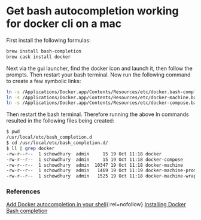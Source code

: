 # Get bash autocompletion working for docker cli on a mac

First install the following formulas:

```bash
brew install bash-completion
brew cask install docker

```

Next via the gui launcher, find the docker icon and launch it, then follow the prompts. Then restart your bash terminal. Now run the following command to create a few symbolic links:

```bash
ln -s /Applications/Docker.app/Contents/Resources/etc/docker.bash-completion /usr/local/etc/bash_completion.d/docker
ln -s /Applications/Docker.app/Contents/Resources/etc/docker-machine.bash-completion /usr/local/etc/bash_completion.d/docker-machine
ln -s /Applications/Docker.app/Contents/Resources/etc/docker-compose.bash-completion /usr/local/etc/bash_completion.d/docker-compose
```

Then restart the bash terminal. Therefore running the above ln commands resulted in the following files being created:

```bash
$ pwd
/usr/local/etc/bash_completion.d
$ cd /usr/local/etc/bash_completion.d/
$ ll | grep docker
-rw-r--r--  1 schowdhury  admin     15 19 Oct 11:18 docker
-rw-r--r--  1 schowdhury  admin     15 19 Oct 11:18 docker-compose
-rw-r--r--  1 schowdhury  admin  10347 19 Oct 11:18 docker-machine
-rw-r--r--  1 schowdhury  admin   1469 19 Oct 11:19 docker-machine-prompt
-rw-r--r--  1 schowdhury  admin   1525 19 Oct 11:18 docker-machine-wrapper

```

### References

[Add Docker autocompletion in your shell](https://webascrazy.net/2017/02/02/add-docker-autocompletion-in-your-shell/){:rel=nofollow}
[Installing Docker Bash completion](https://docs.docker.com/docker-for-mac/#installing-bash-completion)
